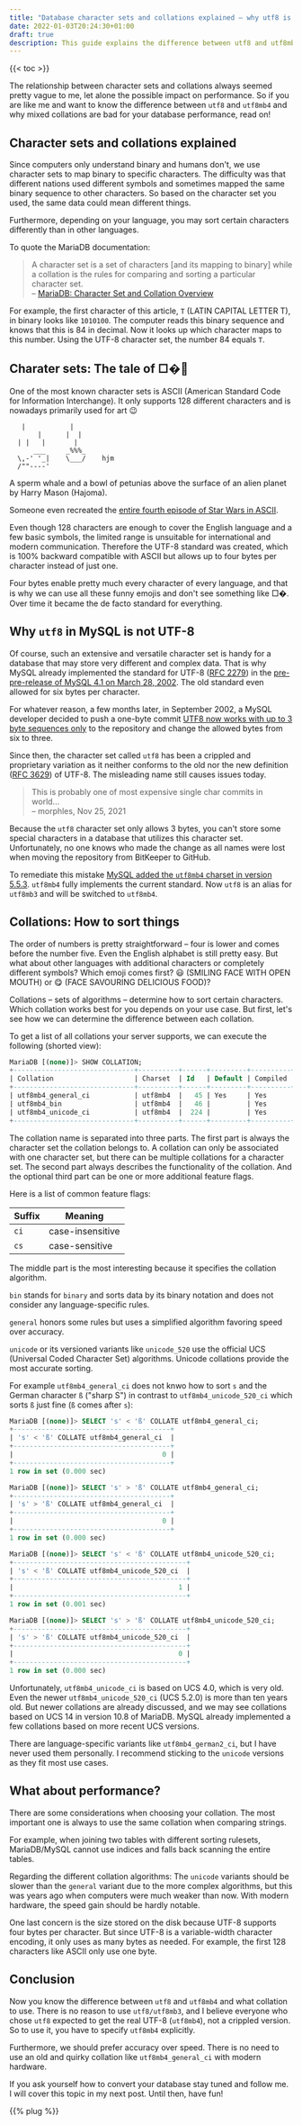 ```yaml
---
title: "Database character sets and collations explained – why utf8 is not UTF-8"
date: 2022-01-03T20:24:30+01:00
draft: true
description: This guide explains the difference between utf8 and utf8mb4 and why mixed collations are bad for performance
---
```


{{< toc >}}

The relationship between character sets and collations always seemed pretty vague to me, let alone the possible impact on performance. So if you are like me and want to know the difference between `utf8` and `utf8mb4` and why mixed collations are bad for your database performance, read on!

## Character sets and collations explained

Since computers only understand binary and humans don't, we use character sets to map binary to specific characters. The difficulty was that different nations used different symbols and sometimes mapped the same binary sequence to other characters. So based on the character set you used, the same data could mean different things.

Furthermore, depending on your language, you may sort certain characters differently than in other languages.

To quote the MariaDB documentation:

> A character set is a set of characters [and its mapping to binary] while a collation is the rules for comparing and sorting a particular character set.  
> – [MariaDB: Character Set and Collation Overview](https://mariadb.com/kb/en/character-set-and-collation-overview/)

For example, the first character of this article, `T` (LATIN CAPITAL LETTER T), in binary looks like `1010100`. The computer reads this binary sequence and knows that this is 84 in decimal. Now it looks up which character maps to this number. Using the UTF-8 character set, the number 84 equals `T`.

## Charater sets: The tale of □�💩

One of the most known character sets is ASCII (American Standard Code for Information Interchange). It only supports 128 different characters and is nowadays primarily used for art 😉

```plain
   |           |
       |      |  |
  | |   |       |
      ___     _%%%_
  \,-' '_|    \___/    hjm
  /""----'
```

A sperm whale and a bowl of petunias above the surface of an alien planet by Harry Mason (Hajoma).

Someone even recreated the [entire fourth episode of Star Wars in ASCII](https://www.asciimation.co.nz).

Even though 128 characters are enough to cover the English language and a few basic symbols, the limited range is unsuitable for international and modern communication. Therefore the UTF-8 standard was created, which is 100% backward compatible with ASCII but allows up to four bytes per character instead of just one.

Four bytes enable pretty much every character of every language, and that is why we can use all these funny emojis and don't see something like □�. Over time it became the de facto standard for everything.

## Why `utf8` in MySQL is not UTF-8

Of course, such an extensive and versatile character set is handy for a database that may store very different and complex data. That is why MySQL already implemented the standard for UTF-8 ([RFC 2279](https://www.ietf.org/rfc/rfc2279.txt)) in the [pre-pre-release of MySQL 4.1 on March 28, 2002](https://github.com/mysql/mysql-server/commit/55e0a9cb01af4b01bc4e4395de9e4dd2a1b0cf23). The old standard even allowed for six bytes per character.

For whatever reason, a few months later, in September 2002, a MySQL developer decided to push a one-byte commit [UTF8 now works with up to 3 byte sequences only](https://github.com/mysql/mysql-server/commit/43a506c0ced0e6ea101d3ab8b4b423ce3fa327d0) to the repository and change the allowed bytes from six to three.

Since then, the character set called `utf8` has been a crippled and proprietary variation as it neither conforms to the old nor the new definition ([RFC 3629](https://datatracker.ietf.org/doc/html/rfc3629)) of UTF-8. The misleading name still causes issues today.

> This is probably one of most expensive single char commits in world...  
> – morphles, Nov 25, 2021

Because the `utf8` character set only allows 3 bytes, you can't store some special characters in a database that utilizes this character set. Unfortunately, no one knows who made the change as all names were lost when moving the repository from BitKeeper to GitHub.

To remediate this mistake [MySQL added the `utf8mb4` charset in version 5.5.3](https://web.archive.org/web/20190201033750/https://dev.mysql.com/doc/relnotes/mysql/5.5/en/news-5-5-3.html). `utf8mb4` fully implements the current standard. Now `utf8` is an alias for `utf8mb3` and will be switched to `utf8mb4`.

## Collations: How to sort things

The order of numbers is pretty straightforward – four is lower and comes before the number five. Even the English alphabet is still pretty easy. But what about other languages with additional characters or completely different symbols? Which emoji comes first? 😃 (SMILING FACE WITH OPEN MOUTH) or 😋 (FACE SAVOURING DELICIOUS FOOD)?

Collations – sets of algorithms – determine how to sort certain characters. Which collation works best for you depends on your use case. But first, let's see how we can determine the difference between each collation.

To get a list of all collations your server supports, we can execute the following (shorted view):

```sql
MariaDB [(none)]> SHOW COLLATION;
+------------------------------+----------+------+---------+----------+---------+
| Collation                    | Charset  | Id   | Default | Compiled | Sortlen |
+------------------------------+----------+------+---------+----------+---------+
| utf8mb4_general_ci           | utf8mb4  |   45 | Yes     | Yes      |       1 |
| utf8mb4_bin                  | utf8mb4  |   46 |         | Yes      |       1 |
| utf8mb4_unicode_ci           | utf8mb4  |  224 |         | Yes      |       8 |
+------------------------------+----------+------+---------+----------+---------+
```

The collation name is separated into three parts. The first part is always the character set the collation belongs to. A collation can only be associated with one character set, but there can be multiple collations for a character set. The second part always describes the functionality of the collation. And the optional third part can be one or more additional feature flags.

Here is a list of common feature flags:

| Suffix | Meaning |
| -- | --- |
| `ci` | case-insensitive |
| `cs` | case-sensitive |

The middle part is the most interesting because it specifies the collation algorithm.

`bin` stands for `binary` and sorts data by its binary notation and does not consider any language-specific rules.

`general` honors some rules but uses a simplified algorithm favoring speed over accuracy.

`unicode` or its versioned variants like `unicode_520` use the official UCS (Universal Coded Character Set) algorithms. Unicode collations provide the most accurate sorting.

For example `utf8mb4_general_ci` does not knwo how to sort `s` and the German character `ß` ("sharp S") in contrast to `utf8mb4_unicode_520_ci` which sorts `ß` just fine (`ß` comes after `s`):

```sql
MariaDB [(none)]> SELECT 's' < 'ß' COLLATE utf8mb4_general_ci;
+---------------------------------------+
| 's' < 'ß' COLLATE utf8mb4_general_ci  |
+---------------------------------------+
|                                     0 |
+---------------------------------------+
1 row in set (0.000 sec)

MariaDB [(none)]> SELECT 's' > 'ß' COLLATE utf8mb4_general_ci;
+---------------------------------------+
| 's' > 'ß' COLLATE utf8mb4_general_ci  |
+---------------------------------------+
|                                     0 |
+---------------------------------------+
1 row in set (0.000 sec)

MariaDB [(none)]> SELECT 's' < 'ß' COLLATE utf8mb4_unicode_520_ci;
+-------------------------------------------+
| 's' < 'ß' COLLATE utf8mb4_unicode_520_ci  |
+-------------------------------------------+
|                                         1 |
+-------------------------------------------+
1 row in set (0.001 sec)

MariaDB [(none)]> SELECT 's' > 'ß' COLLATE utf8mb4_unicode_520_ci;
+-------------------------------------------+
| 's' > 'ß' COLLATE utf8mb4_unicode_520_ci  |
+-------------------------------------------+
|                                         0 |
+-------------------------------------------+
1 row in set (0.000 sec)
```

Unfortunately, `utf8mb4_unicode_ci` is based on UCS 4.0, which is very old. Even the newer `utf8mb4_unicode_520_ci` (UCS 5.2.0) is more than ten years old. But newer collations are already discussed, and we may see collations based on UCS 14 in version 10.8 of MariaDB. MySQL already implemented a few collations based on more recent UCS versions.

There are language-specific variants like `utf8mb4_german2_ci`, but I have never used them personally. I recommend sticking to the `unicode` versions as they fit most use cases.

## What about performance?

There are some considerations when choosing your collation. The most important one is always to use the same collation when comparing strings.

For example, when joining two tables with different sorting rulesets, MariaDB/MySQL cannot use indices and falls back scanning the entire tables.

Regarding the different collation algorithms: The `unicode` variants should be slower than the `general` variant due to the more complex algorithms, but this was years ago when computers were much weaker than now. With modern hardware, the speed gain should be hardly notable.

One last concern is the size stored on the disk because UTF-8 supports four bytes per character. But since UTF-8 is a variable-width character encoding, it only uses as many bytes as needed. For example, the first 128 characters like ASCII only use one byte.

## Conclusion

Now you know the difference between `utf8` and `utf8mb4` and what collation to use. There is no reason to use `utf8/utf8mb3`, and I believe everyone who chose `utf8` expected to get the real UTF-8 (`utf8mb4`), not a crippled version. So to use it, you have to specify `utf8mb4` explicitly.

Furthermore, we should prefer accuracy over speed. There is no need to use an old and quirky collation like `utf8mb4_general_ci` with modern hardware.

If you ask yourself how to convert your database stay tuned and follow me. I will cover this topic in my next post. Until then, have fun!

{{% plug %}}
